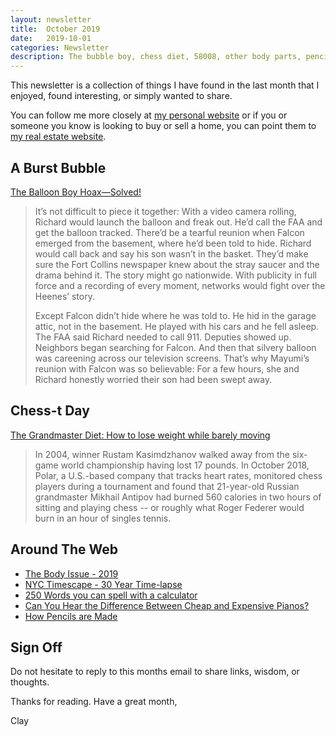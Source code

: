 ```yaml
---
layout: newsletter
title:  October 2019
date:   2019-10-01
categories: Newsletter
description: The bubble boy, chess diet, 58008, other body parts, pencils, and pianos
---
```


This newsletter is a collection of things I have found in the last month that I enjoyed, found interesting, or simply wanted to share.

You can follow me more closely at [my personal website](http://claycarson.net "Personal Website") or if you or someone you know is looking to buy or sell a home, you can point them to [my real estate website](http://claycarson.com "Business Website ").

<!--more-->

## A Burst Bubble

[The Balloon Boy Hoax—Solved!](https://www.5280.com/2019/09/the-balloon-boy-hoax-solved/)

> It’s not difficult to piece it together: With a video camera rolling, Richard would launch the balloon and freak out. He’d call the FAA and get the balloon tracked. There’d be a tearful reunion when Falcon emerged from the basement, where he’d been told to hide. Richard would call back and say his son wasn’t in the basket. They’d make sure the Fort Collins newspaper knew about the stray saucer and the drama behind it. The story might go nationwide. With publicity in full force and a recording of every moment, networks would fight over the Heenes’ story.
> 
> Except Falcon didn’t hide where he was told to. He hid in the garage attic, not in the basement. He played with his cars and he fell asleep. The FAA said Richard needed to call 911. Deputies showed up. Neighbors began searching for Falcon. And then that silvery balloon was careening across our television screens. That’s why Mayumi’s reunion with Falcon was so believable: For a few hours, she and Richard honestly worried their son had been swept away.

## Chess-t Day

[The Grandmaster Diet: How to lose weight while barely moving](https://www.espn.in/espn/story/_/id/27593253/why-grandmasters-magnus-carlsen-fabiano-caruana-lose-weight-playing-chess)

> In 2004, winner Rustam Kasimdzhanov walked away from the six-game world championship having lost 17 pounds. In October 2018, Polar, a U.S.-based company that tracks heart rates, monitored chess players during a tournament and found that 21-year-old Russian grandmaster Mikhail Antipov had burned 560 calories in two hours of sitting and playing chess -- or roughly what Roger Federer would burn in an hour of singles tennis.

## Around The Web

- [The Body Issue - 2019](http://www.espn.com/espn/feature/story/_/id/27400369/the-body-issue#! "The Body Issue - 2019")
- [NYC Timescape - 30 Year Time-lapse](https://www.nyctimescape.com/#overview "NYC Timescape")
- [250 Words you can spell with a calculator](http://blog.presentandcorrect.com/250-words-you-can-spell-with-a-calculator)
- [Can You Hear the Difference Between Cheap and Expensive Pianos?](https://www.youtube.com/watch?v=xd2TL88T9_s)
- [How Pencils are Made](https://www.youtube.com/watch?v=aPb-slJH9Vs)

## Sign Off

Do not hesitate to reply to this months email to share links, wisdom, or thoughts.

Thanks for reading. Have a great month,

Clay
